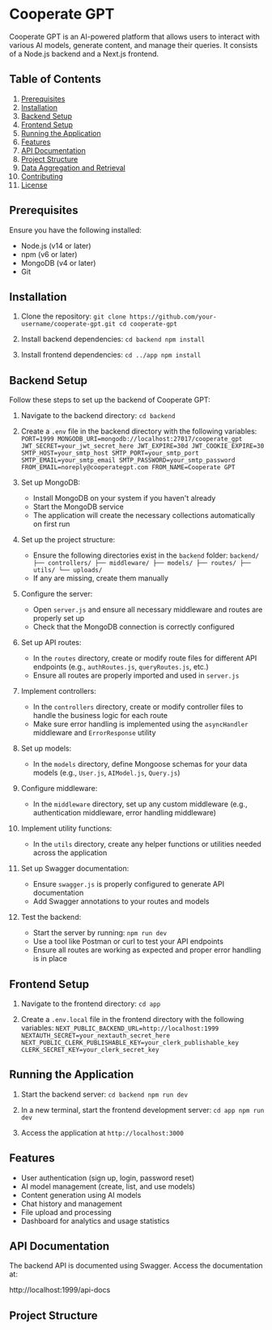 # Cooperate GPT

Cooperate GPT is an AI-powered platform that allows users to interact with various AI models, generate content, and manage their queries. It consists of a Node.js backend and a Next.js frontend.

## Table of Contents

1. [Prerequisites](#prerequisites)
2. [Installation](#installation)
3. [Backend Setup](#backend-setup)
4. [Frontend Setup](#frontend-setup)
5. [Running the Application](#running-the-application)
6. [Features](#features)
7. [API Documentation](#api-documentation)
8. [Project Structure](#project-structure)
9. [Data Aggregation and Retrieval](#data-aggregation-and-retrieval)
10. [Contributing](#contributing)
11. [License](#license)

## Prerequisites

Ensure you have the following installed:

- Node.js (v14 or later)
- npm (v6 or later)
- MongoDB (v4 or later)
- Git

## Installation

1. Clone the repository: `git clone https://github.com/your-username/cooperate-gpt.git
cd cooperate-gpt  `

2. Install backend dependencies: `cd backend
npm install  `

3. Install frontend dependencies: `cd ../app
npm install  `

## Backend Setup

Follow these steps to set up the backend of Cooperate GPT:

1. Navigate to the backend directory: `cd backend  `

2. Create a `.env` file in the backend directory with the following variables: `PORT=1999
MONGODB_URI=mongodb://localhost:27017/cooperate_gpt
JWT_SECRET=your_jwt_secret_here
JWT_EXPIRE=30d
JWT_COOKIE_EXPIRE=30
SMTP_HOST=your_smtp_host
SMTP_PORT=your_smtp_port
SMTP_EMAIL=your_smtp_email
SMTP_PASSWORD=your_smtp_password
FROM_EMAIL=noreply@cooperategpt.com
FROM_NAME=Cooperate GPT  `

3. Set up MongoDB:

   - Install MongoDB on your system if you haven't already
   - Start the MongoDB service
   - The application will create the necessary collections automatically on first run

4. Set up the project structure:

   - Ensure the following directories exist in the `backend` folder: `backend/
├── controllers/
├── middleware/
├── models/
├── routes/
├── utils/
└── uploads/    `
   - If any are missing, create them manually

5. Configure the server:

   - Open `server.js` and ensure all necessary middleware and routes are properly set up
   - Check that the MongoDB connection is correctly configured

6. Set up API routes:

   - In the `routes` directory, create or modify route files for different API endpoints (e.g., `authRoutes.js`, `queryRoutes.js`, etc.)
   - Ensure all routes are properly imported and used in `server.js`

7. Implement controllers:

   - In the `controllers` directory, create or modify controller files to handle the business logic for each route
   - Make sure error handling is implemented using the `asyncHandler` middleware and `ErrorResponse` utility

8. Set up models:

   - In the `models` directory, define Mongoose schemas for your data models (e.g., `User.js`, `AIModel.js`, `Query.js`)

9. Configure middleware:

   - In the `middleware` directory, set up any custom middleware (e.g., authentication middleware, error handling middleware)

10. Implement utility functions:

    - In the `utils` directory, create any helper functions or utilities needed across the application

11. Set up Swagger documentation:

    - Ensure `swagger.js` is properly configured to generate API documentation
    - Add Swagger annotations to your routes and models

12. Test the backend:
    - Start the server by running: `npm run dev     `
    - Use a tool like Postman or curl to test your API endpoints
    - Ensure all routes are working as expected and proper error handling is in place

## Frontend Setup

1. Navigate to the frontend directory: `cd app  `

2. Create a `.env.local` file in the frontend directory with the following variables: `NEXT_PUBLIC_BACKEND_URL=http://localhost:1999
NEXTAUTH_SECRET=your_nextauth_secret_here
NEXT_PUBLIC_CLERK_PUBLISHABLE_KEY=your_clerk_publishable_key
CLERK_SECRET_KEY=your_clerk_secret_key  `

## Running the Application

1. Start the backend server: `cd backend
npm run dev  `

2. In a new terminal, start the frontend development server: `cd app
npm run dev  `

3. Access the application at `http://localhost:3000`

## Features

- User authentication (sign up, login, password reset)
- AI model management (create, list, and use models)
- Content generation using AI models
- Chat history and management
- File upload and processing
- Dashboard for analytics and usage statistics

## API Documentation

The backend API is documented using Swagger. Access the documentation at:

http://localhost:1999/api-docs

## Project Structure
